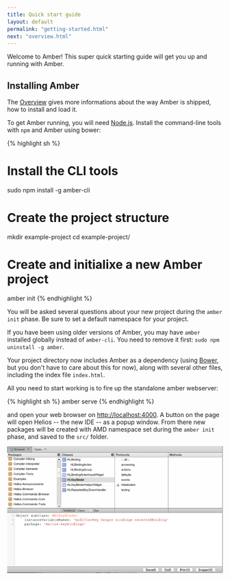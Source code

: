 ```yaml
---
title: Quick start guide
layout: default
permalink: "getting-started.html"
next: "overview.html"
---
```


Welcome to Amber! This super quick starting guide will get you up and
running with Amber.

## Installing Amber

<p class="note">
The <a href="overview.html">Overview</a> gives more informations about
the way Amber is shipped, how to install and load it.
</p>

To get Amber running, you will need
[Node.js](http://nodejs.org). Install the command-line tools with
`npm` and Amber using bower:

{% highlight sh %}
# Install the CLI tools
sudo npm install -g amber-cli

# Create the project structure
mkdir example-project
cd example-project/

# Create and initialixe a new Amber project
amber init
{% endhighlight %}

You will be asked several questions about your new project during the `amber init` phase. Be sure to set a default namespace for your project.

<p class="note">
If you have been using older versions of Amber, you may have <code>amber</code> installed globally instead of <code>amber-cli</code>. You need to remove it first: <code>sudo npm uninstall -g amber</code>.
</p>

Your project directory now includes Amber as a dependency (using [Bower](http://bower.io), but you don't have to care about this for now), along with several other files, including the index file `index.html`.

All you need to start working is to fire up the standalone amber webserver:

{% highlight sh %}
amber serve
{% endhighlight %}

and open your web browser on
[http://localhost:4000](http://localhost:4000). A button on the page will
open Helios -- the new IDE -- as a popup window. From there new packages will be
created with AMD namespace set during the `amber init` phase, and saved to the `src/`
folder.

![Helios](/images/helios.png)
